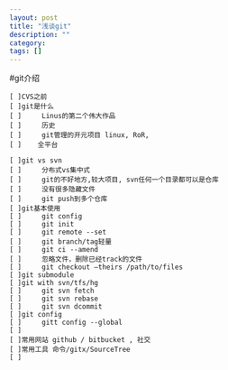 ```yaml
---
layout: post
title: "浅谈git"
description: ""
category:
tags: []
---
```



#git介绍

	[ ]CVS之前
	[ ]git是什么
	[ ]     Linus的第二个伟大作品
	[ ]     历史
	[ ]     git管理的开元项目 linux, RoR,
	[ ]    全平台

	[ ]git vs svn
	[ ]     分布式vs集中式
	[ ]     git的不好地方,较大项目, svn任何一个目录都可以是仓库
	[ ]     没有很多隐藏文件
	[ ]     git push到多个仓库
	[ ]git基本使用
	[ ]     git config
	[ ]     git init
	[ ]     git remote --set
	[ ]     git branch/tag轻量
	[ ]     git ci --amend
	[ ]     忽略文件，删除已经track的文件
	[ ]     git checkout —theirs /path/to/files
	[ ]git submodule
	[ ]git with svn/tfs/hg
	[ ]     git svn fetch
	[ ]     git svn rebase
	[ ]     git svn dcommit
	[ ]git config
	[ ]     gitt config --global
	[ ]
	[ ]常用网站 github / bitbucket , 社交
	[ ]常用工具 命令/gitx/SourceTree
	[ ]

